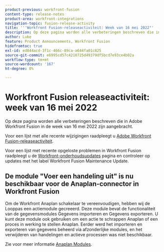 ```yaml
---
product-previous: workfront-fusion
content-type: release-notes
product-area: workfront-integrations
navigation-topic: fusion-release-activity
title: '''Workfront Fusion-releaseactiviteit: Week van 16 mei 2022"'
description: Op deze pagina worden alle verbeteringen beschreven die in Adobe Workfront Fusion in de week van 16 mei 2022 zijn aangebracht.
author: Luke
feature: Product Announcements, Workfront Fusion
hidefromtoc: true
exl-id: ed844acd-3f1c-466c-89ca-a644fa01c825
source-git-commit: e6995cd57c4210725d49379df5bcd7e93ce4b02a
workflow-type: tm+mt
source-wordcount: '167'
ht-degree: 0%

---
```


# Workfront Fusion releaseactiviteit: week van 16 mei 2022

Op deze pagina worden alle verbeteringen beschreven die in Adobe Workfront Fusion in de week van 16 mei 2022 zijn aangebracht.

Voor een lijst met alle recente wijzigingen raadpleegt u [Adobe Workfront Fusion-releaseactiviteit](../../../product-announcements/product-releases/fusion-release-activity/fusion-release-activity.md).

Voor een lijst met recente opgeloste problemen in Workfront Fusion raadpleegt u de [Workfront-onderhoudsupdates](https://experienceleague.adobe.com/docs/workfront-known-issues/releases/current-updates.html) pagina en controleer op updates met het label Workfront Fusion Maintenance Update.


## De module &quot;Voer een handeling uit&quot; is nu beschikbaar voor de Anaplan-connector in Workfront Fusion

Om de Workfront Anaplan schakelaar te vereenvoudigen, hebben wij de Looppas een actiemodule gecreeerd. Deze module bevat de functionaliteit van de gegevensmodules Gegevens importeren en Gegevens exporteren. U kunt deze module ook gebruiken om een actie te schrappen Anaplan of een proces in werking te stellen Anaplan.
Eerder werd het importeren en exporteren van gegevens beheerd via afzonderlijke modules, en het verwijderen van handelingen en actieve processen was niet beschikbaar.

Zie voor meer informatie [Anaplan Modules](../../../workfront-fusion/apps-and-their-modules/anaplan-modules.md).

